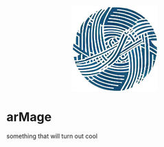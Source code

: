 <div align="center">
  <img src="./packages/ui/public/arMage.png" width="200" height="200" />
</div>

# arMage

something that will turn out cool

